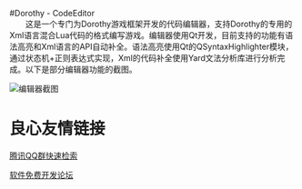 #Dorothy - CodeEditor  
&emsp;&emsp;这是一个专门为Dorothy游戏框架开发的代码编辑器，支持Dorothy的专用的Xml语言混合Lua代码的格式编写游戏。编辑器使用Qt开发，目前支持的功能有语法高亮和Xml语言的API自动补全。语法高亮使用Qt的QSyntaxHighlighter模块，通过状态机+正则表达式实现，Xml的代码补全使用Yard文法分析库进行分析完成。以下是部分编辑器功能的截图。  

![编辑器截图](http://git.oschina.net/pig/CodeEditor/raw/master/CodeEditor.png)


 # 良心友情链接

[腾讯QQ群快速检索](http://u.720life.cn/s/8cf73f7c)

[软件免费开发论坛](http://u.720life.cn/s/bbb01dc0)